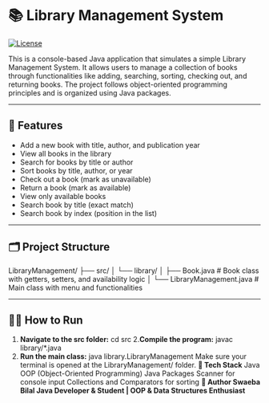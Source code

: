 # 📚 Library Management System
[![License](https://img.shields.io/badge/License-Apache_2.0-blue.svg)](https://opensource.org/licenses/Apache-2.0)

This is a console-based Java application that simulates a simple Library Management System. It allows users to manage a collection of books through functionalities like adding, searching, sorting, checking out, and returning books. The project follows object-oriented programming principles and is organized using Java packages.

---

## 🚀 Features

- Add a new book with title, author, and publication year
- View all books in the library
- Search for books by title or author
- Sort books by title, author, or year
- Check out a book (mark as unavailable)
- Return a book (mark as available)
- View only available books
- Search book by title (exact match)
- Search book by index (position in the list)

---

## 🗂️ Project Structure
LibraryManagement/
├── src/
│ └── library/
│ ├── Book.java # Book class with getters, setters, and availability logic
│ └── LibraryManagement.java # Main class with menu and functionalities

---

## 🧑‍💻 How to Run

1. **Navigate to the src folder:**
   cd src
2.**Compile the program:**
javac library/*.java
3. **Run the main class:**
   java library.LibraryManagement
Make sure your terminal is opened at the LibraryManagement/ folder.
**🔧 Tech Stack**
Java
OOP (Object-Oriented Programming)
Java Packages
Scanner for console input
Collections and Comparators for sorting
**🙋 Author
Swaeba Bilal
Java Developer & Student | OOP & Data Structures Enthusiast**


